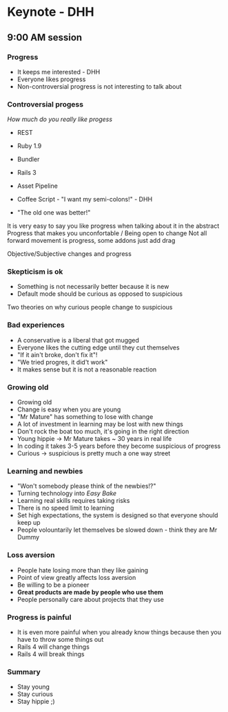 # Keynote - DHH
## 9:00 AM session

### Progress
* It keeps me interested - DHH
* Everyone likes progress
* Non-controversial progress is not interesting to talk about

### Controversial progess

*How much do you really like progess*

* REST
* Ruby 1.9
* Bundler
* Rails 3
* Asset Pipeline
* Coffee Script - "I want my semi-colons!" - DHH

* "The old one was better!"

It is very easy to say you like progress when talking about it in the abstract
Progress that makes you unconfortable / Being open to change
Not all forward movement is progress, some addons just add drag

Objective/Subjective changes and progress

### Skepticism is ok
* Something is not necessarily better because it is new
* Default mode should be curious as opposed to suspicious

Two theories on why curious people change to suspicious

### Bad experiences
* A conservative is a liberal that got mugged
* Everyone likes the cutting edge until they cut themselves
* "If it ain't broke, don't fix it"!
* "We tried progres, it did't work"
* It makes sense but it is not a reasonable reaction

### Growing old
* Growing old
* Change is easy when you are young
* "Mr Mature" has something to lose with change
* A lot of investment in learning may be lost with new things
* Don't rock the boat too much, it's going in the right direction
* Young hippie -> Mr Mature takes ~ 30 years in real life
* In coding it takes 3-5 years before they become suspicious of progress
* Curious -> suspicious is pretty much a one way street

### Learning and newbies
* "Won't somebody please think of the newbies!?"
* Turning technology into *Easy Bake*
* Learning real skills requires taking risks
* There is no speed limit to learning
* Set high expectations, the system is designed so that everyone should keep up
* People volountarily let themselves be slowed down - think they are Mr Dummy

### Loss aversion
* People hate losing more than they like gaining
* Point of view greatly affects loss aversion
* Be willing to be a pioneer
* **Great products are made by people who use them**
* People personally care about projects that they use

### Progress is painful
* It is even more painful when you already know things because then you have to throw some things out
* Rails 4 will change things
* Rails 4 will break things

### Summary
* Stay young
* Stay curious
* Stay hippie ;)



